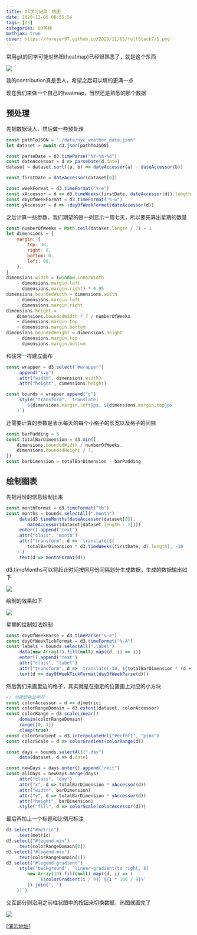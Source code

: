 ```yaml
---
title: D3学习记录：热图
date: 2020-11-05 08:55:54
tags: [D3]
categories: D3茶楼
mathjax: true
cover: https://forever97.github.io/2020/11/05/fullStack7/1.png
---
```


常用git的同学可能对热图(heatmap)已经很熟悉了，就是这个东西

![](2.png)

我的contribution真是丢人，希望之后可以填的更满一点

现在我们来做一个自己的heatmap，当然还是熟悉的那个数据

## 预处理

先把数据读入，然后做一些预处理

```javascript
const pathToJSON = "./data/nyc_weather_data.json"
let dataset = await d3.json(pathToJSON)

const parseDate = d3.timeParse("%Y-%m-%d")
const dateAccessor = d => parseDate(d.date)
dataset = dataset.sort((a, b) => dateAccessor(a) - dateAccessor(b))

const firstDate = dateAccessor(dataset[0])

const weekFormat = d3.timeFormat("%-e")
const xAccessor = d => d3.timeWeeks(firstDate, dateAccessor(d)).length
const dayOfWeekFormat = d3.timeFormat("%-w")
const yAccessor = d => +dayOfWeekFormat(dateAccessor(d))
```

之后计算一些参数，我们期望的是一列显示一周七天，所以要先算出星期的数量

```javascript
const numberOfWeeks = Math.ceil(dataset.length / 7) + 1
let dimensions = {
    margin: {
        top: 30,
        right: 0,
        bottom: 0,
        left: 80,
    },
}
dimensions.width = (window.innerWidth 
    - dimensions.margin.left 
    - dimensions.margin.right) * 0.95
dimensions.boundedWidth = dimensions.width 
    - dimensions.margin.left 
    - dimensions.margin.right
dimensions.height = 
    dimensions.boundedWidth * 7 / numberOfWeeks 
    + dimensions.margin.top 
    + dimensions.margin.bottom
dimensions.boundedHeight = dimensions.height 
    - dimensions.margin.top 
    - dimensions.margin.bottom
```

和往常一样建立画布

```javascript
const wrapper = d3.select("#wrapper")
    .append("svg")
    .attr("width", dimensions.width)
    .attr("height", dimensions.height)

const bounds = wrapper.append("g")
    .style("transform", `translate(
        ${dimensions.margin.left}px, ${dimensions.margin.top}px
    )`)
```

还需要计算的参数是表示每天的每个小格子的长宽以及格子的间隙

```javascript
const barPadding = 5
const totalBarDimension = d3.min([
    dimensions.boundedWidth / numberOfWeeks,
    dimensions.boundedHeight / 7,
])
const barDimension = totalBarDimension - barPadding
```

## 绘制图表

先把月份的信息绘制出来

```javascript
const monthFormat = d3.timeFormat("%b")
const months = bounds.selectAll(".month")
    .data(d3.timeMonths(dateAccessor(dataset[0]), 
        dateAccessor(dataset[dataset.length - 1])))
    .enter().append("text")
    .attr("class", "month")
    .attr("transform", d => `translate(${
        totalBarDimension * d3.timeWeeks(firstDate, d).length}, -10
    )`)
    .text(d => monthFormat(d))
```

d3.timeMonths可以将起止时间按照月份间隔划分生成数据，生成的数据输出如下

![](3.png)

绘制的效果如下

![](4.png)

星期的绘制如法炮制

```javascript
const dayOfWeekParse = d3.timeParse("%-e")
const dayOfWeekTickFormat = d3.timeFormat("%-A")
const labels = bounds.selectAll(".label")
    .data(new Array(7).fill(null).map((d, i) => i))
    .enter().append("text")
    .attr("class", "label")
    .attr("transform", d => `translate(-10, ${totalBarDimension * (d + 0.5)})`)
    .text(d => dayOfWeekTickFormat(dayOfWeekParse(d))) 
```

然后我们来画里边的格子，其实就是在指定的位置画上对应的小方块

```javascript
// 创建颜色比例尺
const colorAccessor = d => d[metric]
const colorRangeDomain = d3.extent(dataset, colorAccessor)
const colorRange = d3.scaleLinear()
    .domain(colorRangeDomain)
    .range([0, 1])
    .clamp(true)
const colorGradient = d3.interpolateHcl("#ecf0f1", "pink")
const colorScale = d => colorGradient(colorRange(d))

const days = bounds.selectAll(".day")
    .data(dataset, d => d.date)

const newDays = days.enter().append("rect")
const allDays = newDays.merge(days)
    .attr("class", "day")
    .attr("x", d => totalBarDimension * xAccessor(d))
    .attr("width", barDimension)
    .attr("y", d => totalBarDimension * yAccessor(d))
    .attr("height", barDimension)
    .style("fill", d => colorScale(colorAccessor(d)))
```

最后再加上一个标题和比例尺标注

```javascript
d3.select("#metric")
    .text(metric)
d3.select("#legend-min")
    .text(colorRangeDomain[0])
d3.select("#legend-max")
    .text(colorRangeDomain[1])
d3.select("#legend-gradient")
    .style("background", `linear-gradient(to right, ${
        new Array(10).fill(null).map((d, i) => (
            `${colorGradient(i / 9)} ${i * 100 / 9}%`
        )).join(", ")
    })`)
```

交互部分则沿用之前柱状图中的按钮来切换数据，热图就画完了

![](1.png)

[[演示地址]](https://forever97.github.io/dataViz/fullStackD3/heatmap/)






